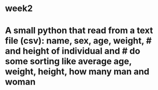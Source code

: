 # week2
# A small python that read from a text file (csv): name, sex, age, weight, # and height of individual and # do some sorting like average age, weight, height, how many man and woman
